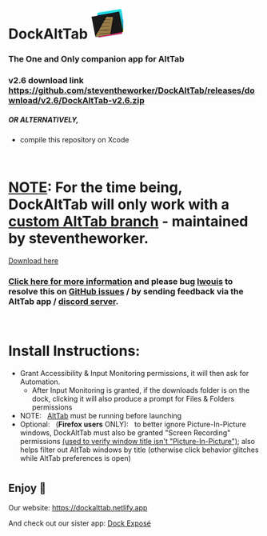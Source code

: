 # DockAltTab ![alt text](https://github.com/steventheworker/DockAltTab/blob/main/DockAltTab/Assets.xcassets/AppIcon.appiconset/icon_32x32@2x.png?raw=true)

### The One and Only companion app for AltTab

### v2.6 download link https://github.com/steventheworker/DockAltTab/releases/download/v2.6/DockAltTab-v2.6.zip

##### OR ALTERNATIVELY,

-   compile this repository on Xcode

&nbsp;

# [NOTE](): For the time being, DockAltTab will only work with a [custom AltTab branch](https://github.com/steventheworker/alt-tab-macos/tree/scriptable) - maintained by steventheworker.

[Download here](https://github.com/steventheworker/alt-tab-macos/releases/download/1.2/DockAltTab.AltTab.v6.46.1.zip)

### [Click here for more information](https://github.com/lwouis/alt-tab-macos/pull/1590#issuecomment-1131809994) and please bug [lwouis](https://github.com/lwouis/alt-tab-macos/) to resolve this on [GitHub issues](https://github.com/lwouis/alt-tab-macos/issues) / by sending feedback via the AltTab app / [discord server](https://discord.gg/CVEPeDufJa).

&nbsp;

# Install Instructions:

-   Grant Accessibility & Input Monitoring permissions, it will then ask for Automation.
    -   After Input Monitoring is granted, if the downloads folder is on the dock, clicking it will also produce a prompt for Files & Folders permissions
-   NOTE: &nbsp; [AltTab](https://github.com/steventheworker/alt-tab-macos/releases/) must be running before launching
-   Optional: &nbsp; (**Firefox users** ONLY): &nbsp; to better ignore Picture-In-Picture windows, DockAltTab must also be granted "Screen Recording" permissions [(used to verify window title isn't "Picture-In-Picture")](https://developer.apple.com/forums/thread/126860#398314022); also helps filter out AltTab windows by title (otherwise click behavior glitches while AltTab preferences is open) 

#

## Enjoy 🤗

Our website: https://dockalttab.netlify.app

And check out our sister app: [Dock Exposé](https://dockexpose.netlify.app)
